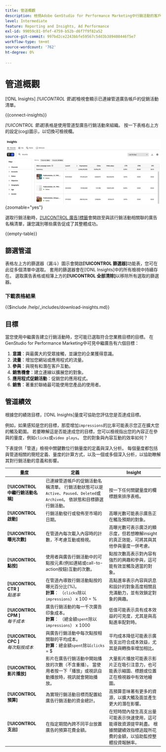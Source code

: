 ```yaml
---
title: 管道概觀
description: 檢視Adobe GenStudio for Performance Marketing中行銷活動的客戶參與、績效、預算和支出概觀。
level: Intermediate
feature: Reporting and Insights, Ad Performance
exl-id: 99059c81-0fef-4759-b52b-d6f7f9f82a52
source-git-commit: 997bd2ce2243bbfe59567c5dd3b389408446f5e7
workflow-type: tm+mt
source-wordcount: '762'
ht-degree: 0%

---
```


# 管道概觀

[!DNL Insights] _[!UICONTROL 管道]_&#x200B;檢視會顯示已連線管道廣告帳戶的促銷活動清單。

{{connect-insights}}

_[!UICONTROL 管道]_&#x200B;表格是使用管道型廣告行銷活動來組織。 按一下表格右上方的設定(cog)圖示，以切換可檢視欄。

![管道篩選器和資料表](/help/assets/insights-channels-filter.png){zoomable="yes"}

選取行銷活動時，[[!UICONTROL 廣告]標籤](ads.md)會開啟至與該行銷活動相關聯的廣告名稱清單，讓您識別哪些廣告促成了其整體成功。

{{empty-table}}

## 篩選管道

表格左上方的篩選器（漏斗）圖示會開啟&#x200B;**[!UICONTROL 篩選器]**&#x200B;功能表，您可在此從多個清單中選取。 套用的篩選器會在[!DNL Insights]中的所有檢視中持續存在。 選取廣告表格或相簿上方的&#x200B;**[!UICONTROL 全部清除]**&#x200B;以移除所有選取的篩選器。

### 下載表格結果

{{$include /help/_includes/download-insights.md}}

## 目標

當您使用中繼廣告建立行銷活動時，您可能已選取符合您業務目標的目標。 在GenStudio for Performance Marketing中可見中繼廣告有六個目標：

1. **意識**：與最廣大的受眾接觸，並讓您的企業獲得意識。
1. **流量**：增加您網站或應用程式的流量。
1. **參與**：與現有和潛在客戶互動。
1. **銷售機會**：建立連線以擴展您的對象。
1. **應用程式促銷活動**：促銷您的應用程式。
1. **銷售**：著重於聯絡最可能使用您產品的使用者。

## 管道績效

根據您的績效目標，[!DNL Insights]量度可協助您評估您是否達成目標。

例如，如果感知是您的目標，那麼增加`impressions`的比率可能表示您正在擴大您的觸及範圍。 若要瞭解這是否能達成您的目標，您可以檢視指出您的內容正在參與的量度，例如`clicks`或`video plays`。 您的對象與內容互動的效率如何？

下表提供「管道」檢視中關鍵數位行銷量度的定義與深入分析。 每個量度都包括與管道相關的簡短定義、量度的計算方式，以及一個或多個深入分析，以協助瞭解其對行銷活動的意義和影響。

| 量度 | 定義 | Insight |
| ----------- | ----------------------------- | -------------------------------- |
| **[!UICONTROL 中繼行銷活動名稱]** | 已連線管道帳戶的促銷活動名稱清單。 行銷活動狀態可以是`Active`、`Paused`、`Deleted`或`Archived`。 依狀態和目標篩選行銷活動。 | 按一下任何關鍵量度的欄標題來排序表格。 |
| **[!UICONTROL 啟動]** | 行銷活動發行或發佈至市場的日期。 | 高曝光數可能表示廣告正在觸及預期的對象。 |
| **[!UICONTROL 曝光次數]** | 在管道內每次載入內容時的計數，不考慮互動或檢視。 | 高曝光數可表示廣泛的顯示度，但若想瞭解insight的真正效能，可將其與其他參與量度一併考慮。 |
| **[!UICONTROL 點按]** | 使用者與廣告行銷活動中的可點按元素(例如連結或call-to-action按鈕)互動的次數。 | 點按次數高表示對內容有強烈的興趣和參與，這可能有效並觸及適當的對象。 |
| **[!UICONTROL CTR ]**<br>_點進率_ | 在管道內導致行銷活動點按的曝光百分比(%)。<br>**計算**： （`clicks`除以`impressions`） x 100 = % | 高點進率表示內容與訊息和設計的對象高度相關且充滿動力，並有效鎖定對象的興趣。 |
| **[!UICONTROL CPM ]**<br>_每千成本_ | 廣告行銷活動的每一千次廣告印象成本。 <br>**計算**： （總金額`spent`除以`impressions`） x 1000 | 低值可能表示具有成本效益的可見度，尤其是與高點進率配對時。 |
| **[!UICONTROL CPC ]**<br>_每次點按成本_ | 與廣告行銷活動中每次點按相關聯的平均成本。<br>**計算**：總金額`spent`除以`clicks` = $ | 平均成本降低可能表示廣告支出符合成本效益，尤其是與轉換率增加相比。 |
| **[!UICONTROL 影片播放]** | 影片在廣告行銷活動中開始播放的次數（不含重播）。 當使用者按一下「播放」或視訊自動播放時，視訊就會開始播放。 | 大量影片播放可能表示影片正在吸引注意力，也可能表示縮圖、標題或位置正在檢視器中有效地繪圖。 |
| **[!UICONTROL 預算]** | 為實現行銷活動目標而配置給廣告行銷活動的資金總計。 | 高預算意味著有更多的資源，以擴大觸及面並產生更大的潛在影響。 |
| **[!UICONTROL 支出]** | 在指定期間內跨不同平台放置廣告的預算花費金額。 | 在短時間內發生高支出量可能表示快速使用，這可能導致資源提早耗盡。 根據關鍵績效指標追蹤所花費的金額，以協助監控整體投資報酬率。 |
